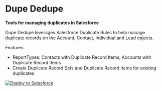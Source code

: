 
# Dupe Dedupe
**Tools for managing duplicates in Salesforce**

Dupe Dedupe leverages Salesforce Duplicate Rules to help manage duplicate records on the Account, Contact, Individual and Lead objects.

Features:
- ReportTypes: Contacts with Duplicate Record Items, Accounts with Duplicate Record Items
- Create Duplicate Record Sets and Duplicate Record Items for existing duplicates

<a href="https://githubsfdeploy.herokuapp.com?owner=commonvoyage&repo=dupededupe">
  <img alt="Deploy to Salesforce"
       src="https://raw.githubusercontent.com/afawcett/githubsfdeploy/master/src/main/webapp/resources/img/deploy.png">
</a>

